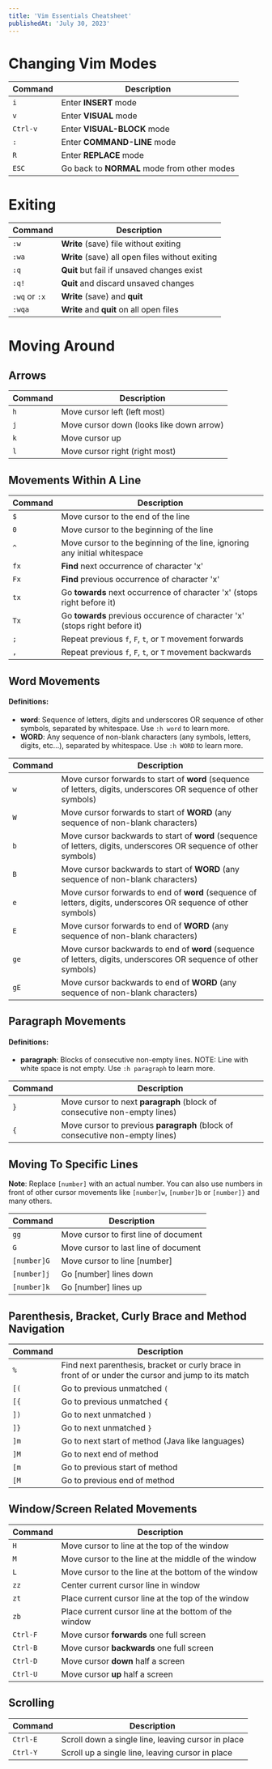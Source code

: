 ```yaml
---
title: 'Vim Essentials Cheatsheet'
publishedAt: 'July 30, 2023'
---
```


# Changing Vim Modes

| Command  | Description                                 |
| -------- | ------------------------------------------- |
| `i`      | Enter **INSERT** mode                       |
| `v`      | Enter **VISUAL** mode                       |
| `Ctrl-v` | Enter **VISUAL-BLOCK** mode                 |
| `:`      | Enter **COMMAND-LINE** mode                 |
| `R`      | Enter **REPLACE** mode                      |
| `ESC`    | Go back to **NORMAL** mode from other modes |

# Exiting

| Command       | Description                                     |
| ------------- | ----------------------------------------------- |
| `:w`          | **Write** (save) file without exiting           |
| `:wa`         | **Write** (save) all open files without exiting |
| `:q`          | **Quit** but fail if unsaved changes exist      |
| `:q!`         | **Quit** and discard unsaved changes            |
| `:wq` or `:x` | **Write** (save) and **quit**                   |
| `:wqa`        | **Write** and **quit** on all open files        |

# Moving Around

## Arrows

| Command | Description                              |
| ------- | ---------------------------------------- |
| `h`     | Move cursor left (left most)             |
| `j`     | Move cursor down (looks like down arrow) |
| `k`     | Move cursor up                           |
| `l`     | Move cursor right (right most)           |

## Movements Within A Line

| Command | Description                                                                |
| ------- | -------------------------------------------------------------------------- |
| `$`     | Move cursor to the end of the line                                         |
| `0`     | Move cursor to the beginning of the line                                   |
| `^`     | Move cursor to the beginning of the line, ignoring any initial whitespace  |
| `fx`    | **Find** next occurrence of character 'x'                                  |
| `Fx`    | **Find** previous occurrence of character 'x'                              |
| `tx`    | Go **towards** next occurrence of character 'x' (stops right before it)    |
| `Tx`    | Go **towards** previous occurence of character 'x' (stops right before it) |
| `;`     | Repeat previous `f`, `F`, `t`, or `T` movement forwards                    |
| `,`     | Repeat previous `f`, `F`, `t`, or `T` movement backwards                   |

## Word Movements

#### Definitions:

- **word**: Sequence of letters, digits and underscores OR sequence of other symbols, separated by whitespace. Use `:h word` to learn more.
- **WORD**: Any sequence of non-blank characters (any symbols, letters, digits, etc...), separated by whitespace. Use `:h WORD` to learn more.

| Command | Description                                                                                                        |
| ------- | ------------------------------------------------------------------------------------------------------------------ |
| `w`     | Move cursor forwards to start of **word** (sequence of letters, digits, underscores OR sequence of other symbols)  |
| `W`     | Move cursor forwards to start of **WORD** (any sequence of non-blank characters)                                   |
| `b`     | Move cursor backwards to start of **word** (sequence of letters, digits, underscores OR sequence of other symbols) |
| `B`     | Move cursor backwards to start of **WORD** (any sequence of non-blank characters)                                  |
| `e`     | Move cursor forwards to end of **word** (sequence of letters, digits, underscores OR sequence of other symbols)    |
| `E`     | Move cursor forwards to end of **WORD** (any sequence of non-blank characters)                                     |
| `ge`    | Move cursor backwards to end of **word** (sequence of letters, digits, underscores OR sequence of other symbols)   |
| `gE`    | Move cursor backwards to end of **WORD** (any sequence of non-blank characters)                                    |

## Paragraph Movements

#### Definitions:

- **paragraph**: Blocks of consecutive non-empty lines. NOTE: Line with white space is not empty. Use `:h paragraph` to learn more.

| Command | Description                                                                  |
| ------- | ---------------------------------------------------------------------------- |
| `}`     | Move cursor to next **paragraph** (block of consecutive non-empty lines)     |
| `{`     | Move cursor to previous **paragraph** (block of consecutive non-empty lines) |

## Moving To Specific Lines

**Note**: Replace `[number]` with an actual number. You can also use numbers in front of other cursor movements like `[number]w`, `[number]b` or `[number]}` and many others.

| Command     | Description                           |
| ----------- | ------------------------------------- |
| `gg`        | Move cursor to first line of document |
| `G`         | Move cursor to last line of document  |
| `[number]G` | Move cursor to line [number]          |
| `[number]j` | Go [number] lines down                |
| `[number]k` | Go [number] lines up                  |

## Parenthesis, Bracket, Curly Brace and Method Navigation

| Command | Description                                                                                         |
| ------- | --------------------------------------------------------------------------------------------------- |
| `%`     | Find next parenthesis, bracket or curly brace in front of or under the cursor and jump to its match |
| `[(`    | Go to previous unmatched `(`                                                                        |
| `[{`    | Go to previous unmatched `{`                                                                        |
| `])`    | Go to next unmatched `)`                                                                            |
| `]}`    | Go to next unmatched `}`                                                                            |
| `]m`    | Go to next start of method (Java like languages)                                                    |
| `]M`    | Go to next end of method                                                                            |
| `[m`    | Go to previous start of method                                                                      |
| `[M`    | Go to previous end of method                                                                        |

## Window/Screen Related Movements

| Command  | Description                                           |
| -------- | ----------------------------------------------------- |
| `H`      | Move cursor to line at the top of the window          |
| `M`      | Move cursor to the line at the middle of the window   |
| `L`      | Move cursor to the line at the bottom of the window   |
| `zz`     | Center current cursor line in window                  |
| `zt`     | Place current cursor line at the top of the window    |
| `zb`     | Place current cursor line at the bottom of the window |
| `Ctrl-F` | Move cursor **forwards** one full screen              |
| `Ctrl-B` | Move cursor **backwards** one full screen             |
| `Ctrl-D` | Move cursor **down** half a screen                    |
| `Ctrl-U` | Move cursor **up** half a screen                      |

## Scrolling

| Command  | Description                                        |
| -------- | -------------------------------------------------- |
| `Ctrl-E` | Scroll down a single line, leaving cursor in place |
| `Ctrl-Y` | Scroll up a single line, leaving cursor in place   |

